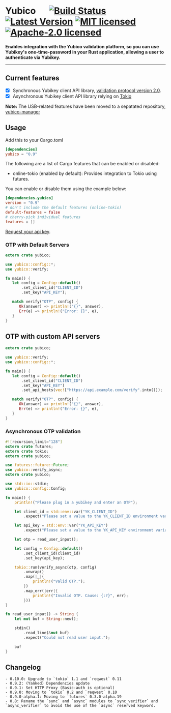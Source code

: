 # Yubico &emsp; [![Build Status]][travis] [![Latest Version]][crates.io] [![MIT licensed]][MIT] [![Apache-2.0 licensed]][APACHE]

[Build Status]: https://travis-ci.org/wisespace-io/yubico-rs.png?branch=master
[travis]: https://travis-ci.org/wisespace-io/yubico-rs
[Latest Version]: https://img.shields.io/crates/v/yubico.svg
[crates.io]: https://crates.io/crates/yubico
[MIT licensed]: https://img.shields.io/badge/License-MIT-blue.svg
[MIT]: ./LICENSE-MIT
[Apache-2.0 licensed]: https://img.shields.io/badge/License-Apache%202.0-blue.svg
[APACHE]: ./LICENSE-APACHE

**Enables integration with the Yubico validation platform, so you can use Yubikey's one-time-password in your Rust application, allowing a user to authenticate via Yubikey.**

---

## Current features

- [X] Synchronous Yubikey client API library, [validation protocol version 2.0](https://developers.yubico.com/yubikey-val/Validation_Protocol_V2.0.html).
- [X] Asynchronous Yubikey client API library relying on [Tokio](https://github.com/tokio-rs/tokio)

**Note:** The USB-related features have been moved to a sepatated repository, [yubico-manager](https://github.com/wisespace-io/yubico-manager)

## Usage

Add this to your Cargo.toml

```toml
[dependencies]
yubico = "0.9"
```

The following are a list of Cargo features that can be enabled or disabled:

- online-tokio (enabled by default): Provides integration to Tokio using futures.

You can enable or disable them using the example below:

  ```toml
  [dependencies.yubico]
  version = "0.9"
  # don't include the default features (online-tokio)
  default-features = false
  # cherry-pick individual features
  features = []
  ```

[Request your api key](https://upgrade.yubico.com/getapikey/).

### OTP with Default Servers

```rust
extern crate yubico;

use yubico::config::*;
use yubico::verify;

fn main() {
   let config = Config::default()
       .set_client_id("CLIENT_ID")
       .set_key("API_KEY");

   match verify("OTP", config) {
      Ok(answer) => println!("{}", answer),
      Err(e) => println!("Error: {}", e),
   }
}
```

## OTP with custom API servers

```rust
extern crate yubico;

use yubico::verify;
use yubico::config::*;

fn main() {
   let config = Config::default()
       .set_client_id("CLIENT_ID")
       .set_key("API_KEY")
       .set_api_hosts(vec!["https://api.example.com/verify".into()]);

   match verify("OTP", config) {
      Ok(answer) => println!("{}", answer),
      Err(e) => println!("Error: {}", e),
   }
}
```

### Asynchronous OTP validation

```rust
#![recursion_limit="128"]
extern crate futures;
extern crate tokio;
extern crate yubico;

use futures::future::Future;
use yubico::verify_async;
extern crate yubico;

use std::io::stdin;
use yubico::config::Config;

fn main() {
    println!("Please plug in a yubikey and enter an OTP");

    let client_id = std::env::var("YK_CLIENT_ID")
        .expect("Please set a value to the YK_CLIENT_ID environment variable.");

    let api_key = std::env::var("YK_API_KEY")
        .expect("Please set a value to the YK_API_KEY environment variable.");

    let otp = read_user_input();

    let config = Config::default()
        .set_client_id(client_id)
        .set_key(api_key);

    tokio::run(verify_async(otp, config)
        .unwrap()
        .map(|_|{
            println!("Valid OTP.");
        })
        .map_err(|err|{
            println!("Invalid OTP. Cause: {:?}", err);
        }))
}

fn read_user_input() -> String {
    let mut buf = String::new();

    stdin()
        .read_line(&mut buf)
        .expect("Could not read user input.");

    buf
}
```

## Changelog

    - 0.10.0: Upgrade to `tokio` 1.1 and `reqwest` 0.11
    - 0.9.2: (Yanked) Dependencies update
    - 0.9.1: Set HTTP Proxy (Basic-auth is optional)
    - 0.9.0: Moving to `tokio` 0.2 and `reqwest` 0.10
    - 0.9.0-alpha.1: Moving to `futures` 0.3.0-alpha.19 
    - 0.8: Rename the `sync` and `async` modules to `sync_verifier` and `async_verifier` to avoid the use of the `async` reserved keyword.
